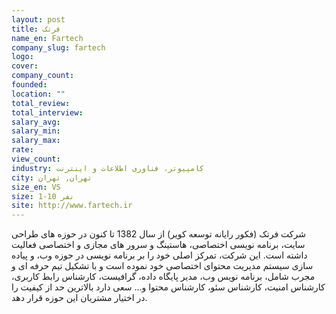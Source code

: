 ```yaml
---
layout: post
title: فرتک
name_en: Fartech
company_slug: fartech
logo: 
cover: 
company_count:
founded:
location: ""
total_review: 
total_interview: 
salary_avg: 
salary_min: 
salary_max: 
rate: 
view_count: 
industry: کامپیوتر، فناوری اطلاعات و اینترنت
city: تهران, تهران
size_en: VS
size: 1-10 نفر
site: http://www.fartech.ir
---
```


شرکت فرتک (فکور رایانه توسعه کویر) از سال 1382 تا کنون در حوزه های طراحی سایت، برنامه نویسی اختصاصی، هاستینگ و سرور های مجازی و اختصاصی فعالیت داشته است. این شرکت، تمرکز اصلی خود را بر برنامه نویسی در حوزه وب، و پیاده سازی سیستم مدیریت محتوای اختصاصی خود نموده است و با تشکیل تیم حرفه ای و مجرب شامل، برنامه نویس وب، مدیر پایگاه داده، گرافیست، کارشناس رابط کاربری، کارشناس امنیت، کارشناس سئو، کارشناس محتوا و... سعی دارد بالاترین حد از کیفیت را در اختیار مشتریان این حوزه قرار دهد.​
